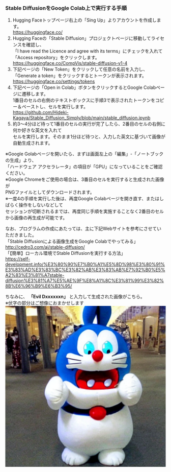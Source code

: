### Stable DiffusionをGoogle Colab上で実行する手順

1. Hugging Faceトップページ右上の「Sing Up」よりアカウントを作成します。  
https://huggingface.co/
2. Hugging Faceの「Stable Diffusion」プロジェクトページに移動してライセンスを確認し、  
「I have read the Licence and agree with its terms」にチェックを入れて  
「Access repository」をクリックします。  
https://huggingface.co/CompVis/stable-diffusion-v1-4
3. 下記ページの「New Token」をクリックして任意の名前を入力し、  
「Generate a token」をクリックするとトークンが表示されます。  
https://huggingface.co/settings/tokens
4. 下記ページの「Open in Colab」ボタンをクリックするとGoogle Colabページに遷移します。  
1番目のセルの右側のテキストボックスに手順3で表示されたトークンをコピー＆ペーストし、セルを実行します。  
https://github.com/Hideki-Kagaya/Stable_Diffusion_Simply/blob/main/stable_diffusion.ipynb  
5. 約3～4分ほど待って1番目のセルの実行が完了したら、2番目のセルの右側に何か好きな英文を入れて  
セルを実行します。そのまま1分ほど待つと、入力した英文に基づいて画像が自動生成されます。

※Google Golabページを開いたら、まずは画面左上の「編集」-「ノートブックの生成」より、  
「ハードウェア アクセラレータ」の項目が「GPU」になっていることをご確認ください。  
※Google Chromeをご使用の場合は、3番目のセルを実行すると生成された画像が  
PNGファイルとしてダウンロードされます。  
※一度4の手順を実行した後は、再度Google Colabページを開き直す、またはしばらく操作をしないなどして  
セッションが切断されるまでは、再度同じ手順を実施することなく2番目のセルから画像の再生成が可能です。

なお、プログラムの作成にあたっては、主に下記Webサイトを参考にさせていただきました。  
「Stable Diffusionによる画像生成をGoogle Colabでやってみる」  
http://cedro3.com/ai/stable-diffusion/  
「【簡単】ローカル環境でStable Diffusionを実行する方法」  
https://self-development.info/%E3%80%90%E7%B0%A1%E5%8D%98%E3%80%91%E3%83%AD%E3%83%BC%E3%82%AB%E3%83%AB%E7%92%B0%E5%A2%83%E3%81%A7stable-diffusion%E3%81%A7%E5%AE%9F%E8%A1%8C%E3%81%99%E3%82%8B%E6%96%B9%E6%B3%95/  

ちなみに、 **「Evil Dxxxxxxn」** と入力して生成された画像がこちら。  
※伏字の部分はご想像におまかせします  
![Evil Doraemon](https://raw.githubusercontent.com/Hideki-Kagaya/Stable_Diffusion_Simply/main/evil_d______n.png)
